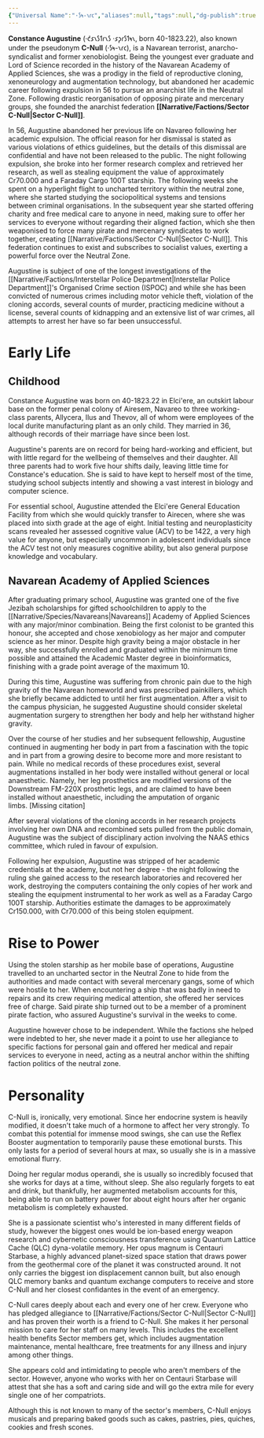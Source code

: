 ```yaml
---
{"Universal Name":"·𐑕𐑰-𐑯𐑩𐑤","aliases":null,"tags":null,"dg-publish":true,"Pronouns":"she/they","Full Name":"Constance Augustine","Role":"Antagonist","Species":"Navarean","Gender":"Cis Woman","permalink":"/narrative/characters/daedalus-plan/c-null/","dgPassFrontmatter":true}
---
```



**Constance Augustine** (·𐑒𐑭𐑯𐑕𐑑𐑩𐑯𐑕 ·𐑭𐑜𐑩𐑕𐑑𐑰𐑯, born 40-1823.22), also known under the pseudonym **C-Null** (·𐑕𐑰-𐑯𐑩𐑤), is a Navarean terrorist, anarcho-syndicalist and former xenobiologist. Being the youngest ever graduate and Lord of Science recorded in the history of the Navarean Academy of Applied Sciences, she was a prodigy in the field of reproductive cloning, xenoneurology and augmentation technology, but abandoned her academic career following expulsion in 56 to pursue an anarchist life in the Neutral Zone. Following drastic reorganisation of opposing pirate and mercenary groups, she founded the anarchist federation **[[Narrative/Factions/Sector C-Null\|Sector C-Null]]**.

In 56, Augustine abandoned her previous life on Navareo following her academic expulsion. The official reason for her dismissal is stated as various violations of ethics guidelines, but the details of this dismissal are confidential and have not been released to the public. The night following expulsion, she broke into her former research complex and retrieved her research, as well as stealing equipment the value of approximately Cr70.000 and a Faraday Cargo 100T starship. The following weeks she spent on a hyperlight flight to uncharted territory within the neutral zone, where she started studying the sociopolitical systems and tensions between criminal organisations. In the subsequent year she started offering charity and free medical care to anyone in need, making sure to offer her services to everyone without regarding their aligned faction, which she then weaponised to force many pirate and mercenary syndicates to work together, creating [[Narrative/Factions/Sector C-Null\|Sector C-Null]]. This federation continues to exist and subscribes to socialist values, exerting a powerful force over the Neutral Zone.

Augustine is subject of one of the longest investigations of the [[Narrative/Factions/Interstellar Police Department\|Interstellar Police Department]]'s Organised Crime section (ISPOC) and while she has been convicted of numerous crimes including motor vehicle theft, violation of the cloning accords, several counts of murder, practicing medicine without a license, several counts of kidnapping and an extensive list of war crimes, all attempts to arrest her have so far been unsuccessful.

# Early Life

## Childhood

Constance Augustine was born on 40-1823.22 in Elci'ere, an outskirt labour base on the former penal colony of Airesem, Navareo to three working-class parents, Allycera, Ilus and Thevov, all of whom were employees of the local durite manufacturing plant as an only child. They married in 36, although records of their marriage have since been lost.

Augustine's parents are on record for being hard-working and efficient, but with little regard for the wellbeing of themselves and their daughter. All three parents had to work five hour shifts daily, leaving little time for Constance's education. She is said to have kept to herself most of the time, studying school subjects intently and showing a vast interest in biology and computer science.

For essential school, Augustine attended the Elci'ere General Education Facility from which she would quickly transfer to Airecen, where she was placed into sixth grade at the age of eight. Initial testing and neuroplasticity scans revealed her assessed cognitive value (ACV) to be 1422, a very high value for anyone, but especially uncommon in adolescent individuals since the ACV test not only measures cognitive ability, but also general purpose knowledge and vocabulary.

## Navarean Academy of Applied Sciences

After graduating primary school, Augustine was granted one of the five Jezibah scholarships for gifted schoolchildren to apply to the [[Narrative/Species/Navareans\|Navareans]] Academy of Applied Sciences with any major/minor combination. Being the first colonist to be granted this honour, she accepted and chose xenobiology as her major and computer science as her minor. Despite high gravity being a major obstacle in her way, she successfully enrolled and graduated within the minimum time possible and attained the Academic Master degree in bioinformatics, finishing with a grade point average of the maximum 10.

During this time, Augustine was suffering from chronic pain due to the high gravity of the Navarean homeworld and was prescribed painkillers, which she briefly became addicted to until her first augmentation. After a visit to the campus physician, he suggested Augustine should consider skeletal augmentation surgery to strengthen her body and help her withstand higher gravity.

Over the course of her studies and her subsequent fellowship, Augustine continued in augmenting her body in part from a fascination with the topic and in part from a growing desire to become more and more resistant to pain. While no medical records of these procedures exist, several augmentations installed in her body were installed without general or local anaesthetic. Namely, her leg prosthetics are modified versions of the Downstream FM-220X prosthetic legs, and are claimed to have been installed without anaesthetic, including the amputation of organic limbs. \[Missing citation]

After several violations of the cloning accords in her research projects involving her own DNA and recombined sets pulled from the public domain, Augustine was the subject of disciplinary action involving the NAAS ethics committee, which ruled in favour of expulsion.

Following her expulsion, Augustine was stripped of her academic credentials at the academy, but not her degree - the night following the ruling she gained access to the research laboratories and recovered her work, destroying the computers containing the only copies of her work and stealing the equipment instrumental to her work as well as a Faraday Cargo 100T starship. Authorities estimate the damages to be approximately Cr150.000, with Cr70.000 of this being stolen equipment.

# Rise to Power

Using the stolen starship as her mobile base of operations, Augustine travelled to an uncharted sector in the Neutral Zone to hide from the authorities and made contact with several mercenary gangs, some of which were hostile to her. When encountering a ship that was badly in need to repairs and its crew requiring medical attention, she offered her services free of charge. Said pirate ship turned out to be a member of a prominent pirate faction, who assured Augustine's survival in the weeks to come.

Augustine however chose to be independent. While the factions she helped were indebted to her, she never made it a point to use her allegiance to specific factions for personal gain and offered her medical and repair services to everyone in need, acting as a neutral anchor within the shifting faction politics of the neutral zone.

# Personality

C-Null is, ironically, very emotional. Since her endocrine system is heavily modified, it doesn't take much of a hormone to affect her very strongly. To combat this potential for immense mood swings, she can use the Reflex Booster augmentation to temporarily pause these emotional bursts. This only lasts for a period of several hours at max, so usually she is in a massive emotional flurry.

Doing her regular modus operandi, she is usually so incredibly focused that she works for days at a time, without sleep. She also regularly forgets to eat and drink, but thankfully, her augmented metabolism accounts for this, being able to run on battery power for about eight hours after her organic metabolism is completely exhausted.

She is a passionate scientist who's interested in many different fields of study, however the biggest ones would be ion-based energy weapon research and cybernetic consciousness transference using Quantum Lattice Cache (QLC) dyna-volatile memory. Her opus magnum is Centauri Starbase, a highly advanced planet-sized space station that draws power from the geothermal core of the planet it was constructed around. It not only carries the biggest ion displacement cannon built, but also enough QLC memory banks and quantum exchange computers to receive and store C-Null and her closest confidantes in the event of an emergency.

C-Null cares deeply about each and every one of her crew. Everyone who has pledged allegiance to [[Narrative/Factions/Sector C-Null\|Sector C-Null]] and has proven their worth is a friend to C-Null. She makes it her personal mission to care for her staff on many levels. This includes the excellent health benefits Sector members get, which includes augmentation maintenance, mental healthcare, free treatments for any illness and injury among other things.

She appears cold and intimidating to people who aren't members of the sector. However, anyone who works with her on Centauri Starbase will attest that she has a soft and caring side and will go the extra mile for every single one of her compatriots.

Although this is not known to many of the sector's members, C-Null enjoys musicals and preparing baked goods such as cakes, pastries, pies, quiches, cookies and fresh scones.